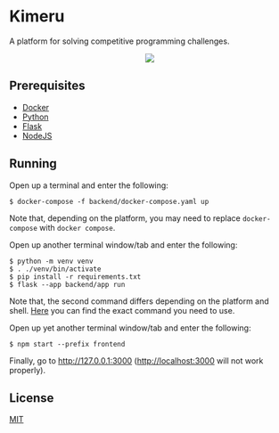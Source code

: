 # Kimeru

A platform for solving competitive programming challenges.

<p align="center">
  <img src="https://github.com/user-attachments/assets/62e65f00-d569-468d-8282-b06240410cae" />
</p>

## Prerequisites

* [Docker](https://www.docker.com/)
* [Python](https://www.python.org/)
* [Flask](https://flask.palletsprojects.com/)
* [NodeJS](https://nodejs.org/)

## Running

Open up a terminal and enter the following:
```console
$ docker-compose -f backend/docker-compose.yaml up
```
Note that, depending on the platform, you may need to replace `docker-compose` with `docker compose`.

Open up another terminal window/tab and enter the following:
```console
$ python -m venv venv
$ . ./venv/bin/activate
$ pip install -r requirements.txt
$ flask --app backend/app run
```
Note that, the second command differs depending on the platform and shell.
[Here](https://docs.python.org/3/library/venv.html#how-venvs-work) you can find the exact command you need to use.

Open up yet another terminal window/tab and enter the following:
```console
$ npm start --prefix frontend
```

Finally, go to <http://127.0.0.1:3000> (<http://localhost:3000> will not work properly).

## License

[MIT](https://github.com/alwejsWTF/Kimeru/blob/main/LICENSE)
